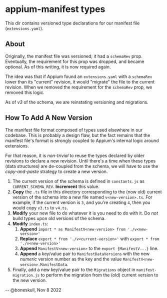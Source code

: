 # appium-manifest types

This dir contains versioned type declarations for our manifest file (`extensions.yaml`).

## About

Originally, the manifest file was versioned; it had a `schemaRev` prop.  Eventually, the requirement for this prop was dropped, and became optional.  As of this writing, it is now required again.  

The idea was that if Appium found an `extensions.yaml` with a `schemaRev` lower than its "current" revision, it would "migrate" the file to the current revision.  When we removed the requirement for the `schemaRev` prop, we removed this logic.

As of _v3_ of the schema, we are reinstating versioning and migrations.

## How To Add A New Version

The manifest file format composed of types used elsewhere in our codebase.  This is probably a design flaw, but the fact remains that the manifest file's format is strongly coupled to Appium's internal logic around extensions.

For that reason, it is _non-trivial_ to reuse the types declared by older revisions to declare a new revision.  Until there's a time when these types (data structures) are de-coupled from the schema, we will have to use the _copy-and-paste_ strategy to create a new version.

1. The current version of the schema is defined in `constants.js` as `CURRENT_SCHEMA_REV`.  **Increment** this value.
2. **Copy** the `.ts` file in this directory corresponding to the (now old) current version of the schema into a new file named `v<new-version>.ts`.  For example, if the current version is `3`, and you're creating `4`, then you would copy `v3.ts` to `v4.ts`.
3. **Modify** your new file to do whatever it is you need to do with it.  Do _not_ build types upon old versions of the schema.
4. **Modify** `index.ts`:
   1. **Append** `import * as ManifestV<new-version> from './v<new-version>'`
   2. **Replace** `export * from './v<current-version>'` with `export * from './v<new-version>'`
   3. **Append** `ManifestV<new-version>` to the `export {ManifestV...}` line.
   4. **Append** a key/value pair to `ManifestDataVersions` with the new _numeric_ version number as the key and the value `ManifestV<new-version>.ManifestData`.
5. Finally, add a new key/value pair to the `Migrations` object in `manifest-migration.js` to perform the migration from the (old) current version to the new version.

-- @boneskull, Nov 8 2022
